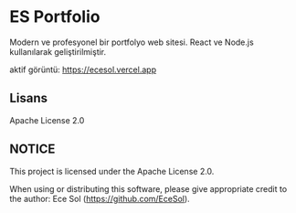 # ES Portfolio

Modern ve profesyonel bir portfolyo web sitesi. React ve Node.js kullanılarak geliştirilmiştir.

aktif görüntü: https://ecesol.vercel.app



## Lisans

Apache License 2.0


## NOTICE
This project is licensed under the Apache License 2.0.

When using or distributing this software, please give appropriate credit to the author: Ece Sol (https://github.com/EceSol).

